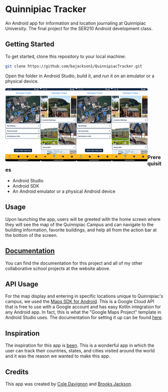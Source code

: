 # Quinnipiac Tracker

An Android app for information and location journaling at Quinnipiac University. The final project for the SER210 Android development class.

## Getting Started

To get started, clone this repository to your local machine:

```bash
git clone https://github.com/bajackson1/QuinnipiacTracker.git
```

Open the folder in Android Studio, build it, and run it on an emulator or a physical device.

<img align="left" src=".github/images/homeScreen.png" width="22.5%" height="22.5%"><img align="left" src=".github/images/infoScreen.png" width="22.5%" height="22.5%"><img align="left" src=".github/images/homeScreen.png" width="22.5%" height="22.5%"><img align="left" src=".github/images/infoScreen.png" width="22.5%" height="22.5%"></br></br></br></br></br></br></br></br></br></br></br>

### Prerequisites

- Android Studio
- Android SDK
- An Android emulator or a physical Android device

## Usage

Upon launching the app, users will be greeted with the home screen where they will see the map of the Quinnipiac Campus and can navigate to the building information, favorite buildings, and help all from the action bar at the bottom of the screen.

## [Documentation](https://bajackson1.github.io/documentation)

You can find the documentation for this project and all of my other collaborative school projects at the website above.

## API Usage

For the map display and entering in specific locations unique to Quinnipiac's campus, we used the [Maps SDK for Android](https://console.cloud.google.com/apis/library/maps-android-backend.googleapis.com?project=quinnipiactracker&supportedpurview=project). This is a Google Cloud API that is free to use with a Google account and has easy Kotlin integration for any Android app. In fact, this is what the "Google Maps Project" template in Android Studio uses. The documentation for setting it up can be found [here](https://developers.google.com/maps/documentation/android-sdk/start#android_mapsactivity-java).

## Inspiration

The inspiration for this app is [been](https://apps.apple.com/pl/app/been/id680148327). This is a wonderful app in which the user can track their countries, states, and cities visited around the world and it was the reason we wanted to make this app.

## Credits

This app was created by [Cole Davignon](https://github.com/cdavignon) and [Brooks Jackson](https://github.com/bjaxqq).
